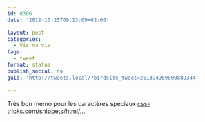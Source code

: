 ```yaml
---
id: 8306
date: '2012-10-25T09:13:09+02:00'

layout: post
categories:
  - Vis ma vie
tags:
  - tweet
format: status
publish_social: no
guid: 'http://tweets.local/?birdsite_tweet=261394959800889344'

---
```


Très bon memo pour les caractères spéciaux [css-tricks.com/snippets/html/…](http://css-tricks.com/snippets/html/glyphs/)